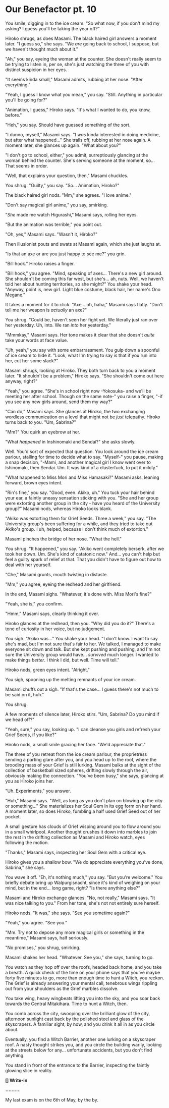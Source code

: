 # Our Benefactor pt. 10

You smile, digging in to the ice cream. "So what now, if you don't mind my asking? I guess you'll be taking the year off?"

Hiroko shrugs, as does Masami. The black haired girl answers a moment later. "I guess so," she says. "We *are* going back to school, I suppose, but we haven't thought much about it."

"Ah," you say, eyeing the woman at the counter. She doesn't really seem to be trying to listen in, per se, she's just watching the three of you with distinct suspicion in her eyes.

"It seems kinda small," Masami admits, rubbing at her nose. "After everything."

"Yeah, I guess I know what you mean," you say. "Still. Anything in particular you'll be going for?"

"Animation, I guess," Hiroko says. "It's what I wanted to do, you know, before."

"Heh," you say. Should have guessed something of the sort.

"I dunno, myself," Masami says. "I *was* kinda interested in doing medicine, but after what happened..." She trails off, rubbing at her nose again. A moment later, she glances up again. "What about you?"

"I don't go to school, either," you admit, surreptiously glancing at the woman behind the counter. She's serving someone at the moment, so... That seems in order.

"Well, that explains your question, then," Masami chuckles.

You shrug. "Guilty," you say. "So... Animation, Hiroko?"

The black haired girl nods. "Mm," she agrees. "I love anime."

"Don't say magical girl anime," you say, smirking.

"*She* made me watch Higurashi," Masami says, rolling her eyes.

"But the animation was terrible," you point out.

"Oh, yes," Masami says. "Wasn't it, Hiroko?"

Then illusionist pouts and swats at Masami again, which she just laughs at.

"Is that an axe or are you just happy to see me?" you grin.

"Bill hook." Hiroko raises a finger.

"Bill hook," you agree. "Mind, speaking of axes... There's a new girl around. She shouldn't be coming this far west, but she's... ah, nuts. Well, we haven't told her about hunting territories, so she might?" You shake your head. "Anyway, point is, new girl. Light blue costume, black hair, her name's Ono Megane."

It takes a moment for it to click. "Axe... oh, haha," Masami says flatly. "Don't tell me her weapon is *actually* an axe?"

You shrug. "Could be, haven't seen her fight yet. We literally just ran over her yesterday. Uh, into. We ran *into* her yesterday."

"Mmmkay," Masami says. Her tone makes it clear that she doesn't *quite* take your words at face value.

"Uh, yeah," you say with some embarrassment. You gulp down a spoonful of ice cream to hide it. "Look, what I'm trying to say is that if you run into her, cut her some slack?"

Masami shrugs, looking at Hiroko. They both turn back to you a moment later. "It shouldn't be a problem," Hiroko says. "She shouldn't come out here anyway, right?"

"Yeah," you agree. "She's in school right now -Yokosuka- and we'll be meeting her after school. Though on the same note-" you raise a finger, "-if you see any new girls around, send them my way?"

"Can do," Masami says. She glances at Hiroko, the two exchanging wordless communication on a level that might not be *just* telepathy. Hiroko turns back to you. "Um, Sabrina?"

"Mm?" You quirk an eyebrow at her.

"What *happened* in Inshinomaki and Sendai?" she asks slowly.

Well. You'd sort of expected that question. You look around the ice cream parlour, stalling for time to decide what to say. "Myself-" you pause, making a snap decision, "-Mami, and another magical girl I know went over to Ishinomaki, then Sendai. Um. It was kind of a clusterfuck, to put it mildly."

"What happened to Miss Mori and Miss Hamasaki?" Masami asks, leaning forward, brown eyes intent.

"Rin's fine," you say. "Good, even. Akiko, uh." You tuck your hair behind your ear, a faintly uneasy sensation sticking with you. "She and her group were extorting another group in the city - have you heard of the University group?" Masami nods, whereas Hiroko looks blank.

"Akiko was extorting them for Grief Seeds. Three a week," you say. "The University group's been suffering for a while, and they tried to take out Akiko's group. I uh, helped, because I don't think much of extortion."

Masami pinches the bridge of her nose. "What the hell."

You shrug. "It happened," you say. "Akiko went completely berserk, after we took her down. Um. She's kind of catatonic now." And... you can't help but feel a guilty spark of relief at that. That you didn't have to figure out how to deal with her yourself.

"Che," Masami grunts, mouth twisting in distaste.

"Mm," you agree, eyeing the redhead and her girlfriend.

In the end, Masami sighs. "Whatever, it's done with. Miss Mori's fine?"

"Yeah, she is," you confirm.

"Hmm," Masami says, clearly thinking it over.

Hiroko glances at the redhead, then you. "Why did you do it?" There's a tone of curiosity in her voice, but no judgement.

You sigh. "Akiko was..." You shake your head. "I don't know. I want to say she's mad, but I'm not sure that's fair to her. We talked, I managed to make everyone sit down and talk. But she kept pushing and pushing, and I'm not sure the University group would have... *survived* much longer. I wanted to make things *better*. I think I did, but well. Time will tell."

Hiroko nods, green eyes intent. "Alright."

You sigh, spooning up the melting remnants of your ice cream.

Masami chuffs out a sigh. "If that's the case... I guess there's not much to be said on it, huh."

You shrug.

A few moments of silence later, Hiroko stirs. "Um, Sabrina? Do you mind if we head off?"

"Yeah, sure," you say, looking up. "I can cleanse you girls and refresh your Grief Seeds, if you like?"

Hiroko nods, a small smile gracing her face. "We'd appreciate that."

The three of you retreat from the ice cream parlour, the proprietress sending a parting glare after you, and you head up to the roof, where the brooding mass of your Grief is still lurking. Masami balks at the sight of the collection of basketball sized spheres, drifting slowly through the air, obviously making the connection. "You've been busy," she says, glancing at you as Hiroko joins her.

"Uh. Experiments," you answer.

"Huh," Masami says. "Well, as long as you don't plan on blowing up the city or something..." She materializes her Soul Gem in its egg form on her hand. A moment later, so does Hiroko, fumbling a half used Grief Seed out of her pocket.

A small gesture has clouds of Grief wisping around you to flow around you in a small whirlpool. Another thought crushes it down into marbles to join the rest in the drifting collection as Masami and Hiroko watch, eyes following the motion.

"Thanks," Masami says, inspecting her Soul Gem with a critical eye.

Hiroko gives you a shallow bow. "We do appreciate everything you've done, Sabrina," she says.

You wave it off. "Eh, it's nothing much," you say. "But you're welcome." You briefly debate bring up Walpurgisnacht, since it's kind of weighing on your mind, but in the end... long game, right? "Is there anything else?"

Masami and Hiroko exchange glances. "No, not really," Masami says. "It was nice talking to you." From her tone, she's not not entirely sure herself.

Hiroko nods. "It was," she says. "See you sometime again?"

"Yeah," you agree. "See you."

"Mm. Try not to depose any more magical girls or something in the meantime," Masami says, half seriously.

"No promises," you shrug, smirking.

Masami shakes her head. "Whatever. See you," she says, turning to go.

You watch as they hop off over the roofs, headed back home, and you take a breath. A quick check of the time on your phone says that you've maybe forty five minutes to go, more than enough time to hunt a Witch, you reckon. The Grief is already answering your mental call, tenebrous wings rippling out from your shoulders as the Grief marbles dissolve.

You take wing, heavy wingbeats lifting you into the sky, and you soar back towards the Central Mitakihara. Time to hunt a Witch, then.

You comb across the city, swooping over the brilliant glow of the city, afternoon sunlight cast back by the polished steel and glass of the skyscrapers. A familiar sight, by now, and you drink it all in as you circle about.

Eventually, you find a Witch Barrier, another one lurking on a skyscraper roof. A nasty thought strikes you, and you circle the building warily, looking at the streets below for any... unfortunate accidents, but you don't find anything.

You stand in front of the entrance to the Barrier, inspecting the faintly glowing slice in reality.

**\[] Write-in**

\=====​

My last exam is on the 6th of May, by the by.
